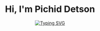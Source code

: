 <h1 align="center">Hi, I'm Pichid Detson</h1>

<p align="center">
  <a href="https://git.io/typing-svg"><img src="https://readme-typing-svg.herokuapp.com?font=Noto+Sans+Thai&weight=700&size=24&duration=4996&pause=1000&color=333333&center=true&vCenter=true&random=false&width=600&height=100&lines=I'm+Software+Developer...;and+I+can+do+a+little+bit+of+project+management...;and+I+can+manage+a+team+sometimes..." alt="Typing SVG" /></a>
</p>

